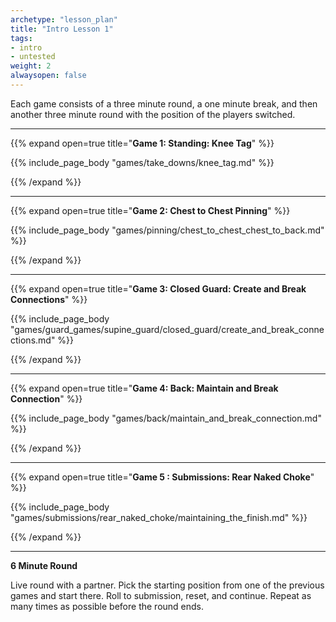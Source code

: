 ```yaml
--- 
archetype: "lesson_plan" 
title: "Intro Lesson 1"
tags: 
- intro
- untested
weight: 2
alwaysopen: false 
---
```


Each game consists of a three minute round, a one minute break, and then another three minute round with the position of the players switched. 

---
{{% expand open=true title="**Game 1: Standing: Knee Tag**" %}}

{{% include_page_body "games/take_downs/knee_tag.md" %}}

{{% /expand %}}

---
{{% expand open=true title="**Game 2: Chest to Chest Pinning**" %}}

{{% include_page_body "games/pinning/chest_to_chest_chest_to_back.md" %}}

{{% /expand %}}

---
{{% expand open=true title="**Game 3: Closed Guard: Create and Break Connections**" %}}

{{% include_page_body "games/guard_games/supine_guard/closed_guard/create_and_break_connections.md" %}}

{{% /expand %}}

---
{{% expand open=true title="**Game 4: Back: Maintain and Break Connection**" %}}

{{% include_page_body "games/back/maintain_and_break_connection.md" %}}

{{% /expand %}}

---
{{% expand open=true title="**Game 5 : Submissions: Rear Naked Choke**" %}}

{{% include_page_body "games/submissions/rear_naked_choke/maintaining_the_finish.md" %}}

{{% /expand %}}

---
**6 Minute Round**

Live round with a partner. Pick the starting position from one of the previous games and start there. Roll to submission, reset, and continue. Repeat as many times as possible before the round ends. 



